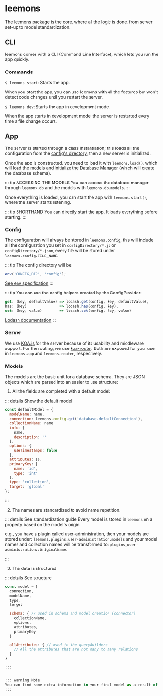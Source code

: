 # leemons

The leemons package is the core, where all the logic is done, from server set-up to model standardization.

## CLI

leemons comes with a CLI (Command Line Interface), which lets you run the app quickly.

### Commands

`$ leemons start`: Starts the app.

When you start the app, you can use leemons with all the features but won't detect code changes until you restart the server.

`$ leemons dev`: Starts the app in development mode.

When the app starts in development mode, the server is restarted every time a file change occurs.

## App

<!-- TODO: Add link to config -->

The server is started through a class instantiation; this loads all the configuration from the [config's directory](), then a new server is initialized.

Once the app is constructed, you need to load it with `leemons.load()`, which will load the [models](#models) and initialize the [Database Manager](../leemons-database/#database-manager) (which will create the database schema).

::: tip ACCESSING THE MODELS
You can access the database manager through `leemons.db` and the models with `leemons.db.models`.
:::

Once everything is loaded, you can start the app with `leemons.start()`, where the server starts listening.

::: tip SHORTHAND
You can directly start the app. It loads everything before starting.
:::

### Config

The configuration will always be stored in `leemons.config`, this will include all the configuration you set in `configDirectory/*.js` or `configDirectory/*.json`, every file will be stored under `leemons.config.FILE_NAME`.

::: tip
The config directory will be:

```js
env('CONFIG_DIR', 'config');
```

[See env specification](../leemons-utils/#env)
:::

::: tip
You can use the config helpers created by the ConfigProvider:

```js
get: (key, defaultValue) => lodash.get(config, key, defaultValue),
has: (key)               => lodash.has(config, key),
set: (key, value)        => lodash.set(config, key, value)
```

[Lodash documentation](https://lodash.com/docs/)
:::

### Server

We use [KOA.js](https://koajs.com/) for the server because of its usability and middleware support. For the routing, we use [koa-router](https://github.com/koajs/router). Both are exposed for your use in `leemons.app` and `leemons.router`, respectively.

### Models

The models are the basic unit for a database schema. They are JSON objects which are parsed into an easier to use structure:

1. All the fields are completed with a default model:

::: details Show the default model

```js
const defaultModel = {
  modelName: name,
  connection: leemons.config.get('database.defaultConnection'),
  collectionName: name,
  info: {
    name,
    description: ''
  },
  options: {
    useTimestamps: false
  },
  attributes: {},
  primaryKey: {
    name: 'id',
    type: 'int'
  },
  type: 'collection',
  target: 'global'
};
```

:::

2. The names are standardized to avoid name repetition.

::: details See standardization guide
Every model is stored in `leemons` on a property based on the model's origin

e.g., you have a plugin called user-administration, then your models are stored under:
`leemons.plugins.user-administration.models` and your model names and collection names will be transformed to: `plugins_user-administration::OriginalName`.

:::

3. The data is structured

::: details See structure

```js
const model = {
  connection,
  modelName,
  type,
  target

  schema: { // used in schema and model creation (connector)
    collectionName,
    options,
    attributes,
    primaryKey
  }

  allAttributes: { // used in the queryBuilders
    // All the attributes that are not many to many relations
  }
}

:::


::: warning Note
You can find some extra information in your final model as a result of a connector
:::
